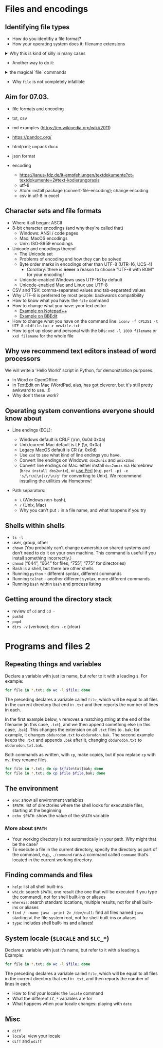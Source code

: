 # Files and encodings


## Identifying file types

* How do you identifiy a file format?
* How your operating system does it: filename extensions
<details>
  <summary>Why this is kind of silly in many cases</summary>
  
  1. Copy the 'index.html' you created yesterday and rename the new file to something like 'index.pdf'
  2. Look at it in your file explorer
  3. Try to open it by double clicking
</details>


* Another way to do it:
<details>
  <summary>the magical `file` commands</summary>
  
 1. In the cli go to the folder containing your newly created 'index.pdf' file
 2. Execute: `file index.pdf`
 3. kj
</details>

* Why `file` is not completely infallible

## Aim for 07.03.
* file formats and encoding
* txt, csv

* md examples (https://en.wikipedia.org/wiki/2011)

* https://pandoc.org/

* html/xml; unpack docx
* json format

* encoding
  * https://ianus-fdz.de/it-empfehlungen/textdokumente?qt-textdokumente=2#text-kodierungpraxis
  * utf-8
  * Atom: install package (convert-file-encoding); change encoding
  * csv in utf-8 in excel


## Character sets and file formats

* Where it all began: ASCII
* 8-bit character encodings (and why they're called that)
  * Windows: ANSI / code pages
  * Mac: MacOS encodings
  * Unix: ISO-8859 encodings
* Unicode and encodings thereof
  * The Unicode set
  * Problems of encoding and how they can be solved
  * Byte order marks in encodings other than UTF-8 (UTR-16, UCS-4)
    * Corollary: there is **never** a reason to choose "UTF-8 with BOM" for your encoding!
  * Unicode-enabled Windows uses UTF-16 by default
  * Unicode-enabled Mac and Linux use UTF-8
* CSV and TSV: comma-separated values and tab-separated values
* Why UTF-8 is preferred by most people: backwards compatibility
* How to know what you have: the `file` command
* How to change what you have: your text editor
  * [Example on Notepad++](images/programs_1_ansi.png)
  * [Example on BBEdit](images/programs_1_bbedit.png)
* How to change what you have on the command line: `iconv -f CP1251 -t UTF-8 oldfile.txt > newfile.txt`
* How to get up close and personal with the bits: `xxd -l 1000 filename` or `xxd filename` for the whole file


## Why we recommend text editors instead of word processors

We will write a 'Hello World' script in Python, for demonstration purposes.

* In Word or OpenOffice
* In TextEdit on Mac (WordPad, alas, has got cleverer, but it's still pretty awkward to use...!)
* Why don't these work?

## Operating system conventions everyone should know about

* Line endings (EOL):
  * Windows default is CRLF (\r\n, 0x0d 0x0a)
  * Unix/current Mac default is LF (\n, 0x0a)
  * Legacy MacOS default is CR (\r, 0x0d)
  * Use `xxd` to see what kind of line endings you have.
  * Convert line endings on Windows: `dos2unix` and `unix2dos`
  * Convert line endings on Mac: either install `dos2unix` via Homebrew (`brew install dos2unix`), or [use Perl](https://stackoverflow.com/a/14155400) (e.g. `perl -pi -e 's/\r\n|\n|\r/\n/g'` for converting to Unix). We recommend installing the utilities via Homebrew!

* Path separators:
  * `\` (Windows non-bash),
  * `/` (Unix, Mac)
  * Why you can't put `:` in a file name, and what happens if you try


## Shells within shells

* `ls -l`
* user, group, other
* `chown` (You probably can’t change ownership on shared systems and don’t need to do it on your own machine. This command is useful if you install something incorrectly.)
* `chmod` (“644”, “664” for files; “755”, “775” for directories)
* Bash is a shell, but there are other shells
* Running `python` - different syntax, different commands
* Running `telnet` - another different syntax, more different commands
* Running `bash` within `bash` and process listing

## Getting around the directory stack

* review of `cd` and `cd -`
* `pushd`
* `popd`
* `dirs -v` (verbose); `dirs -c` (clear)


# Programs and files 2

## Repeating things and variables

 Declare a variable with just its name, but refer to it with a leading `$`. For example:

```bash
for file in *.txt; do wc -l $file; done
```

The preceding declares a variable called `file`, which will be equal to all files in the current directory that end in `.txt` and then reports the number of lines in each.

In the first example below, `%` removes a matching string at the end of the filename (in this case, `.txt`), and we then append something else (in this case, `.bak`). This changes the extension on all `.txt` files to `.bak`; for example, it changes `obdurodon.txt` to `obdurodon.bak`. The second example keeps the `.txt` and appends `.bak` after it, changing `obdurodon.txt` to `obdurodon.txt.bak`.

Both commands as written, with `cp`, make copies, but if you replace `cp` with `mv`, they rename files.

```bash
for file in *.txt; do cp ${file%txt}bak; done
for file in *.txt; do cp $file $file.bak; done
```

## The environment

* `env`: show all environment variables
* `$PATH`: list of directories where the shell looks for executable files, starting at the beginning
* `echo $PATH`: show the value of the `$PATH` variable

### More about `$PATH`

* Your working directory is not automatically in your path. Why might that be the case?
* To execute a file in the current directory, specify the directory as part of the command, e.g., `./command` runs a command called `command` that’s located in the current working directory.

## Finding commands and files

* `help`: list all shell built-ins
* `which`: search `$PATH`, one result (the one that will be executed if you type the command), not for shell built-ins or aliases
* `whereis`: search standard locations, multiple results, not for shell built-ins or aliases
* `find / -name java -print 2> /dev/null`: find all files named `java` starting at the file system root, not for shell built-ins or aliases
* `type`: includes shell built-ins and aliases!

## System locale (`$LOCALE` and `$LC_*`)

 Declare a variable with just it’s name, but refer to it with a leading `$`. Example:

 ```bash
 for file in *.txt; do wc -l $file; done
 ```
 The preceding declares a variable called `file`, which will be equal to all files in the current directory that end in `.txt`, and then reports the number of lines in each.

* How to find your locale: the `locale` command
* What the different `LC_*` variables are for
* What happens when your locale changes: playing with `date`

## Misc
* `diff`
* `locale`: view your locale
* `diff` and `wdiff`
